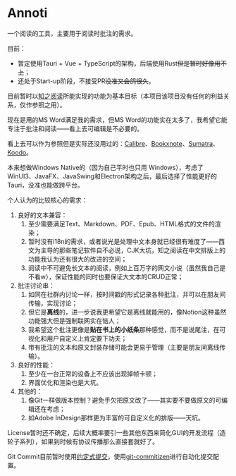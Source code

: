 # Annoti

一个阅读的工具，主要用于阅读时批注的需求。



目前：

- 暂定使用Tauri + Vue + TypeScript的架构，后端使用Rust~~但是暂时好像用不上~~；
- 还处于Start-up阶段，不接受PR~~没准又会鸽很久~~。



目前暂时以[知之阅读](https://www.zhizhireader.com/)所能实现的功能为基本目标（本项目该项目没有任何的利益关系，仅作参照之用）。

现在是用的MS Word满足我的需求，但MS Word的功能实在太多了，我希望它能专注于批注和阅读——看上去可编辑是不必要的。

看上去可以作为参照但是实际还没用过的：[Calibre](https://github.com/kovidgoyal/calibre)、[Bookxnote](http://www.bookxnote.com/)、[Sumatra](https://github.com/sumatrapdfreader/sumatrapdf)、[Koodo](https://github.com/koodo-reader/koodo-reader)。

本来想做Windows Native的（因为自己平时也只用 Windows），考虑了WinUI3、JavaFX、JavaSwing和Electron架构之后，最后选择了性能更好的Tauri，没准也能做跨平台。



个人认为的比较核心的需求：

1. 良好的文本兼容：
   1. 至少需要满足Text、Markdown、PDF、Epub、HTML格式的文件的渲染；
   2. 暂时没有i18n的需求，或者说光是处理中文本身就已经很有难度了——西文为主导的那些笔记软件自不必说，CJK大坑，知之阅读在中文排版上的功能我认为还有很大的改进的空间；
   3. 阅读中不可避免长文本的阅读，例如上百万字的网文小说（虽然我自己是不看w），保证性能的同时也要保证大文本的CRUD正常；
2. 批注讨论串：
   1. 如同在社群内讨论一样，按时间戳的形式记录各种批注，并可以在朋友间传输，实现讨论；
   2. 但它是**离线**的，进一步说我更希望它是离线就能用的，像Notion这种虽然功能强大但是强制联网实在恼人；
   3. 我希望这个批注更像是**贴在书上的小纸条**那种感觉，而不是说尾注，在可视化和用户自定义上肯定要下功夫；
   4. 带有批注的文本和原文封装存储可能会更易于管理（主要是朋友间离线传输）。
3. 良好的性能：
   1. 至少在一台正常的设备上不应该出现掉帧卡顿；
   2. 界面优化和渲染也是大坑。
4. 其他的：
   1. 像Git一样做版本控制？避免手欠把原文改了——其实要不要做原文的可编辑还在考虑；
   2. 如Adobe InDesign那样更为丰富的可自定义化的排版——天坑。



License暂时还不确定，后续大概率要引一些其他东西来简化GUI的开发流程（造轮子系列），如果到时候有协议传播那么直接套就好了。

Git Commit目前暂时使用[约定式提交](https://www.conventionalcommits.org/zh-hans/v1.0.0-beta.4/)，使用[git-commitizen](https://www.cnblogs.com/Irving/p/5146738.html)进行自动化提交配置。